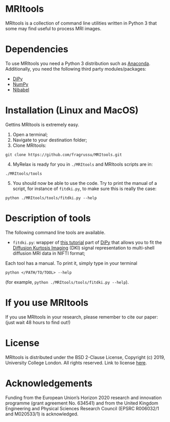 # MRItools
MRItools is a collection of command line utilities written in Python 3 that some may find useful to process MRI images.

# Dependencies
To use MRItools you need a Python 3 distribution such as [Anaconda](http://www.anaconda.com/distribution). Additionally, you need the following third party modules/packages:
* [DiPy](http://dipy.org/)
* [NumPy](http://numpy.org)
* [Nibabel](http://nipy.org/nibabel)


# Installation (Linux and MacOS)
Gettins MRItools is extremely easy.

1. Open a terminal;
2. Navigate to your destination folder;
3. Clone MRItools:
```
git clone https://github.com/fragrussu/MRItools.git 
```
4. MyRelax is ready for you in `./MRItools` and MRItools scripts are in: 
```
./MRItools/tools
```
5. You should now be able to use the code. Try to print the manual of a script, for instance of `fitdki.py`, to make sure this is really the case:
```
python ./MRItools/tools/fitdki.py --help
```

# Description of tools
The following command line tools are available.
* `fitdki.py`: wrapper of [this tutorial](http://dipy.org/documentation/1.0.0./examples_built/reconst_dki) part of [DiPy](http://dipy.org/) that allows you to fit the [Diffusion Kurtosis Imaging](http://doi.org/10.1002/mrm.20508) (DKI) signal representation to multi-shell diffusion MRI data in NIFTI format;


Each tool has a manual. To print it, simply type in your terminal
```
python </PATH/TO/TOOL> --help
```
(for example, `python ./MRItools/tools/fitdki.py --help`).

# If you use MRItools
If you use MRItools in your research, please remember to cite our paper: (just wait 48 hours to find out!)

# License
MRItools is distributed under the BSD 2-Clause License, Copyright (c) 2019, University College London. All rights reserved.
Link to license [here](http://github.com/fragrussu/MRItools/blob/master/LICENSE).

# Acknowledgements
Funding from the European Union’s Horizon 2020 research and innovation programme (grant agreement No. 634541) and from the United Kingdom Engineering and Physical Sciences Research Council (EPSRC R006032/1 and M020533/1) is acknowledged.


